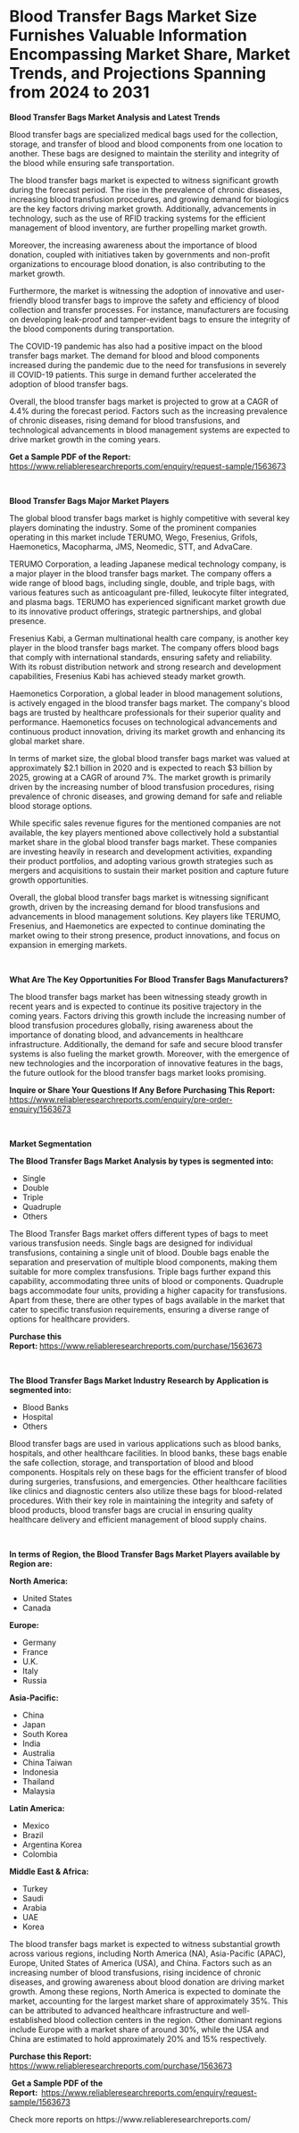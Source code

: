 <p><h1>Blood Transfer Bags Market Size Furnishes Valuable Information Encompassing Market Share, Market Trends, and Projections Spanning from 2024 to 2031</h1></p><p><strong>Blood Transfer Bags Market Analysis and Latest Trends</strong></p>
<p><p>Blood transfer bags are specialized medical bags used for the collection, storage, and transfer of blood and blood components from one location to another. These bags are designed to maintain the sterility and integrity of the blood while ensuring safe transportation.</p><p>The blood transfer bags market is expected to witness significant growth during the forecast period. The rise in the prevalence of chronic diseases, increasing blood transfusion procedures, and growing demand for biologics are the key factors driving market growth. Additionally, advancements in technology, such as the use of RFID tracking systems for the efficient management of blood inventory, are further propelling market growth.</p><p>Moreover, the increasing awareness about the importance of blood donation, coupled with initiatives taken by governments and non-profit organizations to encourage blood donation, is also contributing to the market growth.</p><p>Furthermore, the market is witnessing the adoption of innovative and user-friendly blood transfer bags to improve the safety and efficiency of blood collection and transfer processes. For instance, manufacturers are focusing on developing leak-proof and tamper-evident bags to ensure the integrity of the blood components during transportation.</p><p>The COVID-19 pandemic has also had a positive impact on the blood transfer bags market. The demand for blood and blood components increased during the pandemic due to the need for transfusions in severely ill COVID-19 patients. This surge in demand further accelerated the adoption of blood transfer bags.</p><p>Overall, the blood transfer bags market is projected to grow at a CAGR of 4.4% during the forecast period. Factors such as the increasing prevalence of chronic diseases, rising demand for blood transfusions, and technological advancements in blood management systems are expected to drive market growth in the coming years.</p></p>
<p><strong>Get a Sample PDF of the Report:&nbsp;</strong> <a href="https://www.reliableresearchreports.com/enquiry/request-sample/1563673">https://www.reliableresearchreports.com/enquiry/request-sample/1563673</a></p>
<p>&nbsp;</p>
<p><strong>Blood Transfer Bags Major Market Players</strong></p>
<p><p>The global blood transfer bags market is highly competitive with several key players dominating the industry. Some of the prominent companies operating in this market include TERUMO, Wego, Fresenius, Grifols, Haemonetics, Macopharma, JMS, Neomedic, STT, and AdvaCare.</p><p>TERUMO Corporation, a leading Japanese medical technology company, is a major player in the blood transfer bags market. The company offers a wide range of blood bags, including single, double, and triple bags, with various features such as anticoagulant pre-filled, leukocyte filter integrated, and plasma bags. TERUMO has experienced significant market growth due to its innovative product offerings, strategic partnerships, and global presence.</p><p>Fresenius Kabi, a German multinational health care company, is another key player in the blood transfer bags market. The company offers blood bags that comply with international standards, ensuring safety and reliability. With its robust distribution network and strong research and development capabilities, Fresenius Kabi has achieved steady market growth.</p><p>Haemonetics Corporation, a global leader in blood management solutions, is actively engaged in the blood transfer bags market. The company's blood bags are trusted by healthcare professionals for their superior quality and performance. Haemonetics focuses on technological advancements and continuous product innovation, driving its market growth and enhancing its global market share.</p><p>In terms of market size, the global blood transfer bags market was valued at approximately $2.1 billion in 2020 and is expected to reach $3 billion by 2025, growing at a CAGR of around 7%. The market growth is primarily driven by the increasing number of blood transfusion procedures, rising prevalence of chronic diseases, and growing demand for safe and reliable blood storage options.</p><p>While specific sales revenue figures for the mentioned companies are not available, the key players mentioned above collectively hold a substantial market share in the global blood transfer bags market. These companies are investing heavily in research and development activities, expanding their product portfolios, and adopting various growth strategies such as mergers and acquisitions to sustain their market position and capture future growth opportunities.</p><p>Overall, the global blood transfer bags market is witnessing significant growth, driven by the increasing demand for blood transfusions and advancements in blood management solutions. Key players like TERUMO, Fresenius, and Haemonetics are expected to continue dominating the market owing to their strong presence, product innovations, and focus on expansion in emerging markets.</p></p>
<p>&nbsp;</p>
<p><strong>What Are The Key Opportunities For Blood Transfer Bags Manufacturers?</strong></p>
<p><p>The blood transfer bags market has been witnessing steady growth in recent years and is expected to continue its positive trajectory in the coming years. Factors driving this growth include the increasing number of blood transfusion procedures globally, rising awareness about the importance of donating blood, and advancements in healthcare infrastructure. Additionally, the demand for safe and secure blood transfer systems is also fueling the market growth. Moreover, with the emergence of new technologies and the incorporation of innovative features in the bags, the future outlook for the blood transfer bags market looks promising.</p></p>
<p><strong>Inquire or Share Your Questions If Any Before Purchasing This Report:</strong> <a href="https://www.reliableresearchreports.com/enquiry/pre-order-enquiry/1563673">https://www.reliableresearchreports.com/enquiry/pre-order-enquiry/1563673</a></p>
<p>&nbsp;</p>
<p><strong>Market Segmentation</strong></p>
<p><strong>The Blood Transfer Bags Market Analysis by types is segmented into:</strong></p>
<p><ul><li>Single</li><li>Double</li><li>Triple</li><li>Quadruple</li><li>Others</li></ul></p>
<p><p>The Blood Transfer Bags market offers different types of bags to meet various transfusion needs. Single bags are designed for individual transfusions, containing a single unit of blood. Double bags enable the separation and preservation of multiple blood components, making them suitable for more complex transfusions. Triple bags further expand this capability, accommodating three units of blood or components. Quadruple bags accommodate four units, providing a higher capacity for transfusions. Apart from these, there are other types of bags available in the market that cater to specific transfusion requirements, ensuring a diverse range of options for healthcare providers.</p></p>
<p><strong>Purchase this Report:&nbsp;</strong><a href="https://www.reliableresearchreports.com/purchase/1563673">https://www.reliableresearchreports.com/purchase/1563673</a></p>
<p>&nbsp;</p>
<p><strong>The Blood Transfer Bags Market Industry Research by Application is segmented into:</strong></p>
<p><ul><li>Blood Banks</li><li>Hospital</li><li>Others</li></ul></p>
<p><p>Blood transfer bags are used in various applications such as blood banks, hospitals, and other healthcare facilities. In blood banks, these bags enable the safe collection, storage, and transportation of blood and blood components. Hospitals rely on these bags for the efficient transfer of blood during surgeries, transfusions, and emergencies. Other healthcare facilities like clinics and diagnostic centers also utilize these bags for blood-related procedures. With their key role in maintaining the integrity and safety of blood products, blood transfer bags are crucial in ensuring quality healthcare delivery and efficient management of blood supply chains.</p></p>
<p>&nbsp;</p>
<p><strong>In terms of Region, the Blood Transfer Bags Market Players available by Region are:</strong></p>
<p>
    <p> <strong> North America: </strong>
        <ul>
            <li>United States</li>
            <li>Canada</li>
        </ul>
        </p> 
    <p> <strong> Europe: </strong>
        <ul>
            <li>Germany</li>
            <li>France</li>
            <li>U.K.</li>
            <li>Italy</li>
            <li>Russia</li>
        </ul>
        </p> 
    <p> <strong> Asia-Pacific: </strong>
        <ul>
            <li>China</li>
            <li>Japan</li>
            <li>South Korea</li>
            <li>India</li>
            <li>Australia</li>
            <li>China Taiwan</li>
            <li>Indonesia</li>
            <li>Thailand</li>
            <li>Malaysia</li>
        </ul>
        </p> 
    <p> <strong> Latin America: </strong>
        <ul>
            <li>Mexico</li>
            <li>Brazil</li>
            <li>Argentina Korea</li>
            <li>Colombia</li>
        </ul>
        </p> 
    <p> <strong> Middle East & Africa: </strong>
        <ul>
            <li>Turkey</li>
            <li>Saudi</li>
            <li>Arabia</li>
            <li>UAE</li>
            <li>Korea</li>
        </ul>
    </p>
    </p>
<p><p>The blood transfer bags market is expected to witness substantial growth across various regions, including North America (NA), Asia-Pacific (APAC), Europe, United States of America (USA), and China. Factors such as an increasing number of blood transfusions, rising incidence of chronic diseases, and growing awareness about blood donation are driving market growth. Among these regions, North America is expected to dominate the market, accounting for the largest market share of approximately 35%. This can be attributed to advanced healthcare infrastructure and well-established blood collection centers in the region. Other dominant regions include Europe with a market share of around 30%, while the USA and China are estimated to hold approximately 20% and 15% respectively.</p></p>
<p><strong>Purchase this Report: </strong><a href="https://www.reliableresearchreports.com/purchase/1563673">https://www.reliableresearchreports.com/purchase/1563673</a></p>
<p>&nbsp;<strong>Get a Sample PDF of the Report:&nbsp;&nbsp;</strong><a href="https://www.reliableresearchreports.com/enquiry/request-sample/1563673">https://www.reliableresearchreports.com/enquiry/request-sample/1563673</a></p>
<p><strong></strong></p>
<p>Check more reports on https://www.reliableresearchreports.com/</p>